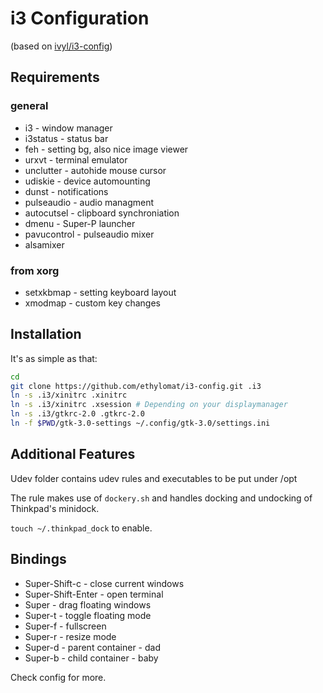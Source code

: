 # i3 Configuration

(based on [ivyl/i3-config](https://github.com/ivyl/i3-config))

## Requirements
### general
* i3 - window manager
* i3status - status bar
* feh - setting bg, also nice image viewer
* urxvt - terminal emulator
* unclutter - autohide mouse cursor
* udiskie - device automounting
* dunst - notifications
* pulseaudio - audio managment
* autocutsel - clipboard synchroniation
* dmenu - Super-P launcher
* pavucontrol - pulseaudio mixer
* alsamixer
### from xorg
* setxkbmap - setting keyboard layout
* xmodmap - custom key changes


## Installation
It's as simple as that:

```bash
cd
git clone https://github.com/ethylomat/i3-config.git .i3
ln -s .i3/xinitrc .xinitrc
ln -s .i3/xinitrc .xsession # Depending on your displaymanager
ln -s .i3/gtkrc-2.0 .gtkrc-2.0
ln -f $PWD/gtk-3.0-settings ~/.config/gtk-3.0/settings.ini
```

## Additional Features
Udev folder contains udev rules and executables to be put under /opt

The rule makes use of `dockery.sh` and handles docking and undocking of
Thinkpad's minidock.

`touch ~/.thinkpad_dock` to enable.


## Bindings
* Super-Shift-c - close current windows
* Super-Shift-Enter - open terminal
* Super - drag floating windows
* Super-t - toggle floating mode
* Super-f - fullscreen
* Super-r - resize mode
* Super-d - parent container - dad
* Super-b - child container - baby

Check config for more.
